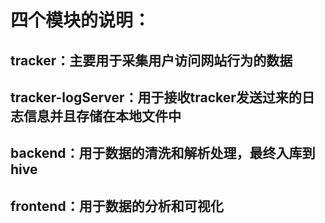 # 四个模块的说明：

## tracker：主要用于采集用户访问网站行为的数据

## tracker-logServer：用于接收tracker发送过来的日志信息并且存储在本地文件中

## backend：用于数据的清洗和解析处理，最终入库到hive

## frontend：用于数据的分析和可视化